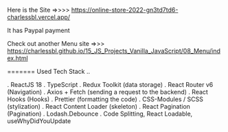 Here is the Site =>>>> https://online-store-2022-gn3td7td6-charlessbl.vercel.app/

It has Paypal payment

Check out another Menu site =>>> https://charlessbl.github.io/15_JS_Projects_Vanilla_JavaScript/08_Menu/index.html

======= Used Tech Stack
..

. ReactJS 18
. TypeScript
. Redux Toolkit (data storage)
. React Router v6 (Navigation)
. Axios + Fetch (sending a request to the backend)
. React Hooks (Hooks)
. Prettier (formatting the code)
. CSS-Modules / SCSS (stylization)
. React Content Loader (skeleton)
. React Pagination (Pagination)
. Lodash.Debounce
. Code Splitting, React Loadable, useWhyDidYouUpdate
